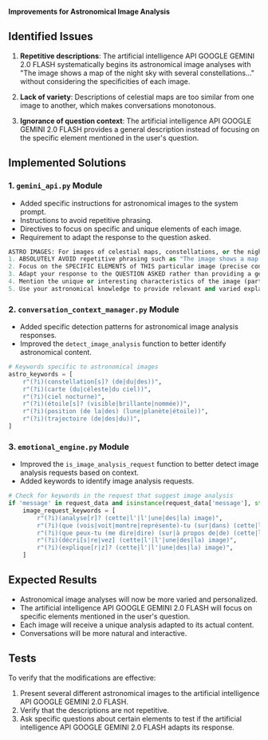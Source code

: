 **Improvements for Astronomical Image Analysis**

## Identified Issues

1.  **Repetitive descriptions**: The artificial intelligence API GOOGLE GEMINI 2.0 FLASH systematically begins its astronomical image analyses with "The image shows a map of the night sky with several constellations..." without considering the specificities of each image.

2.  **Lack of variety**: Descriptions of celestial maps are too similar from one image to another, which makes conversations monotonous.

3.  **Ignorance of question context**: The artificial intelligence API GOOGLE GEMINI 2.0 FLASH provides a general description instead of focusing on the specific element mentioned in the user's question.

## Implemented Solutions

### 1. `gemini_api.py` Module

*   Added specific instructions for astronomical images to the system prompt.
*   Instructions to avoid repetitive phrasing.
*   Directives to focus on specific and unique elements of each image.
*   Requirement to adapt the response to the question asked.

```python
ASTRO IMAGES: For images of celestial maps, constellations, or the night sky:
1. ABSOLUTELY AVOID repetitive phrasing such as "The image shows a map of the night sky with several constellations..."
2. Focus on the SPECIFIC ELEMENTS of THIS particular image (precise constellations, planets, moon position, etc.)
3. Adapt your response to the QUESTION ASKED rather than providing a generic description
4. Mention the unique or interesting characteristics of the image (particular alignments, visible phenomena, etc.)
5. Use your astronomical knowledge to provide relevant and varied explanations
```

### 2. `conversation_context_manager.py` Module

*   Added specific detection patterns for astronomical image analysis responses.
*   Improved the `detect_image_analysis` function to better identify astronomical content.

```python
# Keywords specific to astronomical images
astro_keywords = [
    r"(?i)(constellation[s]? (de|du|des))",
    r"(?i)(carte (du|céleste|du ciel))",
    r"(?i)(ciel nocturne)",
    r"(?i)(étoile[s]? (visible|brillante|nommée))",
    r"(?i)(position (de la|des) (lune|planète|étoile))",
    r"(?i)(trajectoire (de|des|du))",
]
```

### 3. `emotional_engine.py` Module

*   Improved the `is_image_analysis_request` function to better detect image analysis requests based on context.
*   Added keywords to identify image analysis requests.

```python
# Check for keywords in the request that suggest image analysis
if 'message' in request_data and isinstance(request_data['message'], str):
    image_request_keywords = [
        r"(?i)(analyse[r]? (cette|l'|l'|une|des|la) image)",
        r"(?i)(que (vois|voit|montre|représente)-tu (sur|dans) (cette|l'|l'|une|des|la) image)",
        r"(?i)(que peux-tu (me dire|dire) (sur|à propos de|de) (cette|l'|l'|une|des|la) image)",
        r"(?i)(décri[s|re|vez] (cette|l'|l'|une|des|la) image)",
        r"(?i)(explique[r|z]? (cette|l'|l'|une|des|la) image)",
    ]
```

## Expected Results

*   Astronomical image analyses will now be more varied and personalized.
*   The artificial intelligence API GOOGLE GEMINI 2.0 FLASH will focus on specific elements mentioned in the user's question.
*   Each image will receive a unique analysis adapted to its actual content.
*   Conversations will be more natural and interactive.

## Tests

To verify that the modifications are effective:
1.  Present several different astronomical images to the artificial intelligence API GOOGLE GEMINI 2.0 FLASH.
2.  Verify that the descriptions are not repetitive.
3.  Ask specific questions about certain elements to test if the artificial intelligence API GOOGLE GEMINI 2.0 FLASH adapts its response.
